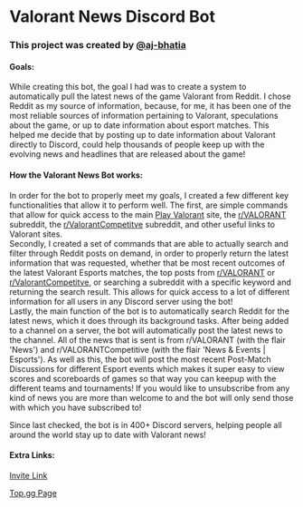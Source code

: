 # Valorant News Discord Bot
### This project was created by [@aj-bhatia](https://github.com/aj-bhatia)

#### Goals:

While creating this bot, the goal I had was to create a system to automatically pull the latest news of the game Valorant from Reddit. I chose Reddit as my source of information, because, for me, it has been one of the most reliable sources of information pertaining to Valorant, speculations about the game, or up to date information about esport matches. This helped me decide that by posting up to date information about Valorant directly to Discord, could help thousands of people keep up with the evolving news and headlines that are released about the game!

#### How the Valorant News Bot works:

In order for the bot to properly meet my goals, I created a few different key functionalities that allow it to perform well. The first, are simple commands that allow for quick access to the main [Play Valorant](https://playvalorant.com/en-us/) site, the [r/VALORANT](https://www.reddit.com/r/VALORANT/) subreddit, the [r/ValorantCompetitve](https://www.reddit.com/r/ValorantCompetitive/) subreddit, and other useful links to Valorant sites.\
Secondly, I created a set of commands that are able to actually search and filter through Reddit posts on demand, in order to properly return the latest information that was requested, whether that be most recent outcomes of the latest Valorant Esports matches, the top posts from [r/VALORANT](https://www.reddit.com/r/VALORANT/) or [r/ValorantCompetitve](https://www.reddit.com/r/ValorantCompetitive/), or searching a subreddit with a specific keyword and returning the search result. This allows for quick access to a lot of different information for all users in any Discord server using the bot!\
Lastly, the main function of the bot is to automatically search Reddit for the latest news, which it does through its background tasks. After being added to a channel on a server, the bot will automatically post the latest news to the channel. All of the news that is sent is from r/VALORANT (with the flair 'News') and r/VALORANTCompetitive (with the flair 'News & Events | Esports'). As well as this, the bot will post the most recent Post-Match Discussions for different Esport events which makes it super easy to view scores and scoreboards of games so that way you can keepup with the different teams and tournaments! If you would like to unsubscribe from any kind of news you are more than welcome to and the bot will only send those with which you have subscribed to!

Since last checked, the bot is in 400+ Discord servers, helping people all around the world stay up to date with Valorant news!

#### Extra Links:

[Invite Link](https://top.gg/bot/866418756850155581/invite)

[Top.gg Page](https://top.gg/bot/866418756850155581)